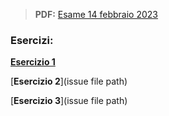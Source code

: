 > **PDF:** [Esame 14 febbraio 2023](/Esami/2024/esameFebbraio_24_conSol.pdf)

### Esercizi:

[**Esercizio 1**](/../../issues/11)

[**Esercizio 2**](issue file path)

[**Esercizio 3**](issue file path)
